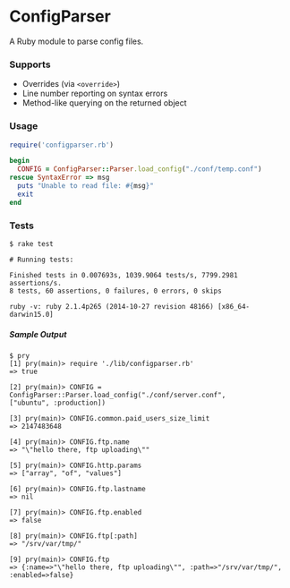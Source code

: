 ConfigParser
===

A Ruby module to parse config files.

### Supports 
- Overrides (via `<override>`)
- Line number reporting on syntax errors
- Method-like querying on the returned object

### Usage

```ruby
require('configparser.rb')

begin 
  CONFIG = ConfigParser::Parser.load_config("./conf/temp.conf")
rescue SyntaxError => msg
  puts "Unable to read file: #{msg}"
  exit
end
```

### Tests
```
$ rake test

# Running tests:

Finished tests in 0.007693s, 1039.9064 tests/s, 7799.2981 assertions/s.
8 tests, 60 assertions, 0 failures, 0 errors, 0 skips

ruby -v: ruby 2.1.4p265 (2014-10-27 revision 48166) [x86_64-darwin15.0]
```


##### Sample Output

```
$ pry
[1] pry(main)> require './lib/configparser.rb'
=> true

[2] pry(main)> CONFIG = ConfigParser::Parser.load_config("./conf/server.conf", 
["ubuntu", :production])

[3] pry(main)> CONFIG.common.paid_users_size_limit
=> 2147483648

[4] pry(main)> CONFIG.ftp.name
=> "\"hello there, ftp uploading\""

[5] pry(main)> CONFIG.http.params
=> ["array", "of", "values"]

[6] pry(main)> CONFIG.ftp.lastname
=> nil

[7] pry(main)> CONFIG.ftp.enabled
=> false

[8] pry(main)> CONFIG.ftp[:path]
=> "/srv/var/tmp/"

[9] pry(main)> CONFIG.ftp
=> {:name=>"\"hello there, ftp uploading\"", :path=>"/srv/var/tmp/", :enabled=>false}
```

